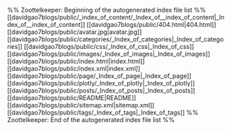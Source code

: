 %% Zoottelkeeper: Beginning of the autogenerated index file list  %%
 [[davidgao7blogs/public/_index_of_content/_Index_of__index_of_content|_Index_of__index_of_content]]
 [[davidgao7blogs/public/404.html|404.html]]
 [[davidgao7blogs/public/avatar.jpg|avatar.jpg]]
 [[davidgao7blogs/public/categories/_Index_of_categories|_Index_of_categories]]
 [[davidgao7blogs/public/css/_Index_of_css|_Index_of_css]]
 [[davidgao7blogs/public/images/_Index_of_images|_Index_of_images]]
 [[davidgao7blogs/public/index.html|index.html]]
 [[davidgao7blogs/public/index.xml|index.xml]]
 [[davidgao7blogs/public/page/_Index_of_page|_Index_of_page]]
 [[davidgao7blogs/public/plotly/_Index_of_plotly|_Index_of_plotly]]
 [[davidgao7blogs/public/posts/_Index_of_posts|_Index_of_posts]]
 [[davidgao7blogs/public/README|README]]
 [[davidgao7blogs/public/sitemap.xml|sitemap.xml]]
 [[davidgao7blogs/public/tags/_Index_of_tags|_Index_of_tags]]
%% Zoottelkeeper: End of the autogenerated index file list  %%
